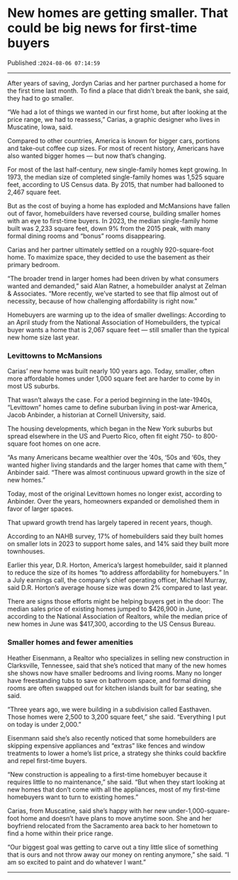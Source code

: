 # New homes are getting smaller. That could be big news for first-time buyers

Published :`2024-08-06 07:14:59`

---

After years of saving, Jordyn Carias and her partner purchased a home for the first time last month. To find a place that didn’t break the bank, she said, they had to go smaller.

“We had a lot of things we wanted in our first home, but after looking at the price range, we had to reassess,” Carias, a graphic designer who lives in Muscatine, Iowa, said.

Compared to other countries, America is known for bigger cars, portions and take-out coffee cup sizes. For most of recent history, Americans have also wanted bigger homes — but now that’s changing.

For most of the last half-century, new single-family homes kept growing. In 1973, the median size of completed single-family homes was 1,525 square feet, according to US Census data. By 2015, that number had ballooned to 2,467 square feet.

But as the cost of buying a home has exploded and McMansions have fallen out of favor, homebuilders have reversed course, building smaller homes with an eye to first-time buyers. In 2023, the median single-family home built was 2,233 square feet, down 9% from the 2015 peak, with many formal dining rooms and “bonus” rooms disappearing.

Carias and her partner ultimately settled on a roughly 920-square-foot home. To maximize space, they decided to use the basement as their primary bedroom.

“The broader trend in larger homes had been driven by what consumers wanted and demanded,” said Alan Ratner, a homebuilder analyst at Zelman & Associates. “More recently, we’ve started to see that flip almost out of necessity, because of how challenging affordability is right now.”

Homebuyers are warming up to the idea of smaller dwellings: According to an April study from the National Association of Homebuilders, the typical buyer wants a home that is 2,067 square feet — still smaller than the typical new home size last year.

### Levittowns to McMansions

Carias’ new home was built nearly 100 years ago. Today, smaller, often more affordable homes under 1,000 square feet are harder to come by in most US suburbs.

That wasn’t always the case. For a period beginning in the late-1940s, “Levittown” homes came to define suburban living in post-war America, Jacob Anbinder, a historian at Cornell University, said.

The housing developments, which began in the New York suburbs but spread elsewhere in the US and Puerto Rico, often fit eight 750- to 800-square foot homes on one acre.

“As many Americans became wealthier over the ’40s, ‘50s and ‘60s, they wanted higher living standards and the larger homes that came with them,” Anbinder said. “There was almost continuous upward growth in the size of new homes.”

Today, most of the original Levittown homes no longer exist, according to Anbinder. Over the years, homeowners expanded or demolished them in favor of larger spaces.

That upward growth trend has largely tapered in recent years, though.

According to an NAHB survey, 17% of homebuilders said they built homes on smaller lots in 2023 to support home sales, and 14% said they built more townhouses.

Earlier this year, D.R. Horton, America’s largest homebuilder, said it planned to reduce the size of its homes “to address affordability for homebuyers.” In a July earnings call, the company’s chief operating officer, Michael Murray, said D.R. Horton’s average house size was down 2% compared to last year.

There are signs those efforts might be helping buyers get in the door: The median sales price of existing homes jumped to $426,900 in June, according to the National Association of Realtors, while the median price of new homes in June was $417,300, according to the US Census Bureau.

### Smaller homes and fewer amenities

Heather Eisenmann, a Realtor who specializes in selling new construction in Clarksville, Tennessee, said that she’s noticed that many of the new homes she shows now have smaller bedrooms and living rooms. Many no longer have freestanding tubs to save on bathroom space, and formal dining rooms are often swapped out for kitchen islands built for bar seating, she said.

“Three years ago, we were building in a subdivision called Easthaven. Those homes were 2,500 to 3,200 square feet,” she said. “Everything I put on today is under 2,000.”

Eisenmann said she’s also recently noticed that some homebuilders are skipping expensive appliances and “extras” like fences and window treatments to lower a home’s list price, a strategy she thinks could backfire and repel first-time buyers.

“New construction is appealing to a first-time homebuyer because it requires little to no maintenance,” she said. “But when they start looking at new homes that don’t come with all the appliances, most of my first-time homebuyers want to turn to existing homes.”

Carias, from Muscatine, said she’s happy with her new under-1,000-square-foot home and doesn’t have plans to move anytime soon. She and her boyfriend relocated from the Sacramento area back to her hometown to find a home within their price range.

“Our biggest goal was getting to carve out a tiny little slice of something that is ours and not throw away our money on renting anymore,” she said. “I am so excited to paint and do whatever I want.”

---

